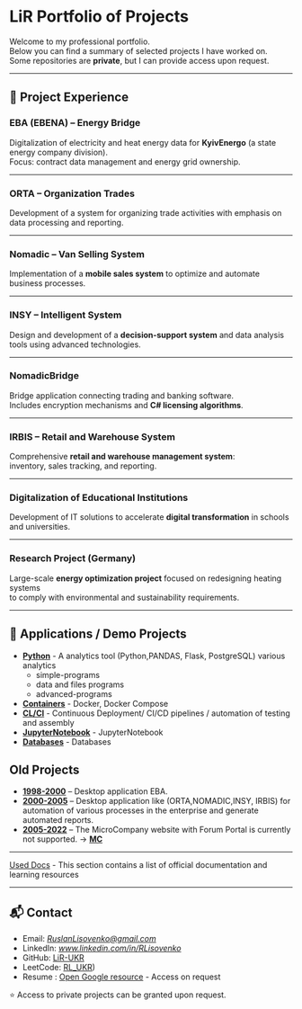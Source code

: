 # LiR Portfolio of Projects

Welcome to my professional portfolio.  
Below you can find a summary of selected projects I have worked on.  
Some repositories are **private**, but I can provide access upon request.

---

## 🔹 Project Experience

### EBA (EBENA) – Energy Bridge
Digitalization of electricity and heat energy data for **KyivEnergo** (a state energy company division).  
Focus: contract data management and energy grid ownership.

---

### ORTA – Organization Trades
Development of a system for organizing trade activities with emphasis on data processing and reporting.

---

### Nomadic – Van Selling System
Implementation of a **mobile sales system** to optimize and automate business processes.

---

### INSY – Intelligent System
Design and development of a **decision-support system** and data analysis tools using advanced technologies.

---

### NomadicBridge
Bridge application connecting trading and banking software.  
Includes encryption mechanisms and **C# licensing algorithms**.

---

### IRBIS – Retail and Warehouse System
Comprehensive **retail and warehouse management system**:  
inventory, sales tracking, and reporting.

---

### Digitalization of Educational Institutions
Development of IT solutions to accelerate **digital transformation** in schools and universities.

---

### Research Project (Germany)
Large-scale **energy optimization project** focused on redesigning heating systems  
to comply with environmental and sustainability requirements.

---

## 📱 Applications / Demo Projects

- **[Python](https://github.com/RLisovenko/Python.git)** - A analytics tool (Python,PANDAS, Flask, PostgreSQL) various analytics
   - simple-programs 
   - data and files programs 
   - advanced-programs
- **[Containers](https://github.com/RLisovenko/Containers.git)** - Docker, Docker Compose 
- **[CL/CI](https://github.com/RLisovenko/CL_CI.git)** - Continuous Deployment/ CI/CD pipelines / automation of testing and assembly
- **[JupyterNotebook](https://github.com/RLisovenko/JupyterNotebook.git)** - JupyterNotebook
- **[Databases](https://github.com/RLisovenko/Databases.git)** - Databases

## Old Projects
- **[1998-2000](https://github.com/RLisovenko/old_projects_1998_2000)** – Desktop application EBA.  
- **[2000-2005](https://github.com/RLisovenko/old_proects_2000_2005)** – Desktop application like (ORTA,NOMADIC,INSY, IRBIS) for automation of various processes in the enterprise and generate automated reports.  
- **[2005-2022](https://github.com/RLisovenko/MicroCompany.git)** – The MicroCompany website with Forum Portal is currently not supported. -> **[MC](https://www.microcompany.com.ua/MicroCompany.html)** 

---

[Used Docs](https://github.com/RLisovenko/LiR_public_portfolio_projects/tree/Doc) - This section contains a list of official documentation and learning resources

---

## 📬 Contact
- Email: *RuslanLisovenko@gmail.com*  
- LinkedIn: *www.linkedin.com/in/RLisovenko*  
- GitHub: [LiR-UKR](https://github.com/RLisovenko)
- LeetCode: [RL_UKR](https://leetcode.com/u/RL_UKR/))
- Resume : [Open Google resource](https://drive.google.com/drive/folders/1Q1aw5hjbVl-50l49jOZ2L3hWipfNeXa4?usp=drive_link)  - Access on request

⭐ Access to private projects can be granted upon request.
